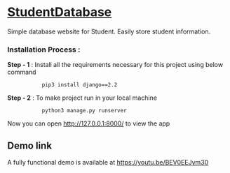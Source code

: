 <h1><a href="https://youtu.be/a08IlheXdYM">StudentDatabase</a></h1>
Simple database website for Student. Easily store student information.

### Installation Process : 

**Step - 1** : Install all the requirements necessary for this project using below command
                  
               pip3 install django==2.2
 
 **Step - 2** : To make project run in your local machine
              
               python3 manage.py runserver
              
   Now you can open http://127.0.0.1:8000/ to view the app 

## Demo link
A fully functional demo is available at https://youtu.be/BEV0EEJym30
